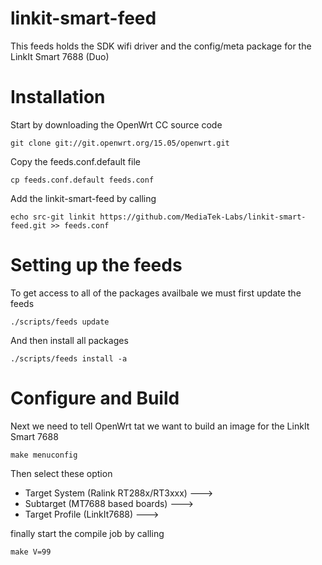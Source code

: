 # linkit-smart-feed
This feeds holds the SDK wifi driver and the config/meta package for the LinkIt Smart 7688 (Duo)

# Installation

Start by downloading the OpenWrt CC source code

`git clone git://git.openwrt.org/15.05/openwrt.git`


Copy the feeds.conf.default file

`cp feeds.conf.default feeds.conf`


Add the linkit-smart-feed by calling

`echo src-git linkit https://github.com/MediaTek-Labs/linkit-smart-feed.git >> feeds.conf`

# Setting up the feeds

To get access to all of the packages availbale we must first update the feeds

`./scripts/feeds update`

And then install all packages

`./scripts/feeds install -a`

# Configure and Build

Next we need to tell OpenWrt tat we want to build an image for the LinkIt Smart 7688

`make menuconfig`

Then select these option

- Target System (Ralink RT288x/RT3xxx)  --->
- Subtarget (MT7688 based boards)  --->
- Target Profile (LinkIt7688)  --->

finally start the compile job by calling

`make V=99`


